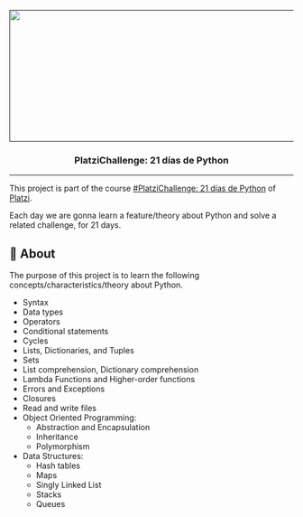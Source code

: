 <p align="center">
  <a href="" rel="noopener">
 <img width=1093px height=233px src="https://github.com/fernunex/21DaysPython/assets/49699693/405523e5-8533-49e3-b07a-72c4af01a17d" alt="Project logo"></a>
</p>
<h3 align="center">PlatziChallenge: 21 días de Python</h3>

---
 This project is part of the course [#PlatziChallenge: 21 días de Python](https://platzi.com/retos/21python/) of [Platzi](https://platzi.com).

Each day we are gonna learn a feature/theory about Python and solve a related challenge, for 21 days.



## 🧐 About <a name = "about"></a>

The purpose of this project is to learn the following concepts/characteristics/theory about Python.
  - Syntax
  - Data types
  - Operators
  - Conditional statements
  - Cycles
  - Lists, Dictionaries, and Tuples
  - Sets
  - List comprehension, Dictionary comprehension
  - Lambda Functions and Higher-order functions
  - Errors and Exceptions
  - Closures
  - Read and write files
  - Object Oriented Programming:
    - Abstraction and Encapsulation
    - Inheritance
    - Polymorphism
  - Data Structures:
      - Hash tables
      - Maps
      - Singly Linked List
      - Stacks
      - Queues
